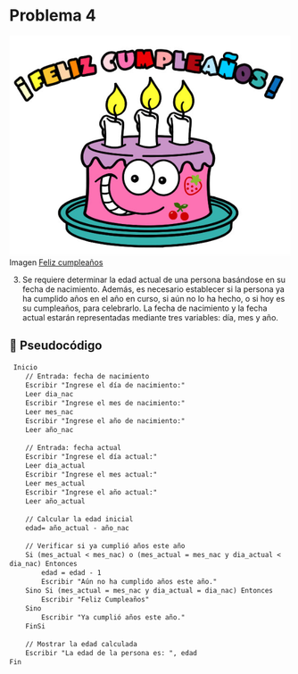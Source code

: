 # Problema 4
 ![problema1](../Imagenes/feliz-cumpleanos.png)
 Imagen [Feliz cumpleaños](https://th.bing.com/th/id/OIP.0rXf0NpMcJeG8X5NRuimWgHaFz?rs=1&pid=ImgDetMain)

3. Se requiere determinar la edad actual de una persona basándose en su fecha de nacimiento. Además, es necesario establecer si la persona ya ha cumplido años en el año en curso, si aún no lo ha hecho, o si hoy es su cumpleaños, para celebrarlo. La fecha de nacimiento y la fecha actual estarán representadas mediante tres variables: día, mes y año.
    
## 📝 Pseudocódigo
```
 Inicio
    // Entrada: fecha de nacimiento
    Escribir "Ingrese el día de nacimiento:"
    Leer dia_nac
    Escribir "Ingrese el mes de nacimiento:"
    Leer mes_nac
    Escribir "Ingrese el año de nacimiento:"
    Leer año_nac

    // Entrada: fecha actual
    Escribir "Ingrese el día actual:"
    Leer dia_actual
    Escribir "Ingrese el mes actual:"
    Leer mes_actual
    Escribir "Ingrese el año actual:"
    Leer año_actual

    // Calcular la edad inicial
    edad= año_actual - año_nac

    // Verificar si ya cumplió años este año
    Si (mes_actual < mes_nac) o (mes_actual = mes_nac y dia_actual < dia_nac) Entonces
        edad = edad - 1
        Escribir "Aún no ha cumplido años este año."
    Sino Si (mes_actual = mes_nac y dia_actual = dia_nac) Entonces
        Escribir "Feliz Cumpleaños"
    Sino
        Escribir "Ya cumplió años este año."
    FinSi

    // Mostrar la edad calculada
    Escribir "La edad de la persona es: ", edad
Fin


